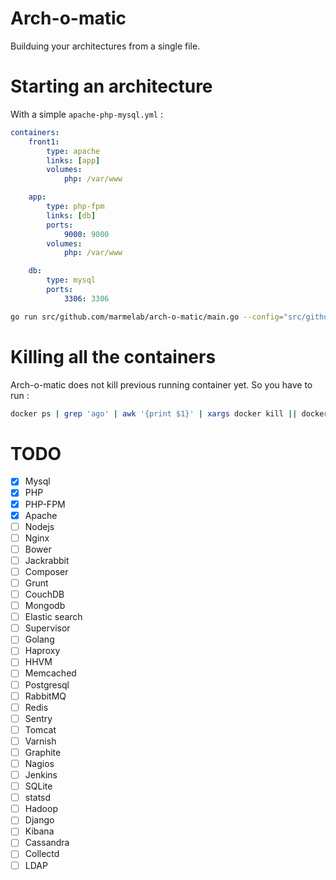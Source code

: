 # Arch-o-matic
Builduing your architectures from a single file.

# Starting an architecture

With a simple `apache-php-mysql.yml` :
```yml
containers:
    front1:
        type: apache
        links: [app]
        volumes:
            php: /var/www

    app:
        type: php-fpm
        links: [db]
        ports:
            9000: 9000
        volumes:
            php: /var/www

    db:
        type: mysql
        ports:
            3306: 3306

```

```sh
go run src/github.com/marmelab/arch-o-matic/main.go --config="src/github.com/marmelab/arch-o-matic/example/apache-php-mysql.yml"
```

# Killing all the containers

Arch-o-matic does not kill previous running container yet. So you have to run :

```sh
docker ps | grep 'ago' | awk '{print $1}' | xargs docker kill || docker ps -a | grep 'ago' | awk '{print $1}' | xargs docker rm
```

# TODO
- [x] Mysql
- [x] PHP
- [x] PHP-FPM
- [x] Apache
- [ ] Nodejs
- [ ] Nginx
- [ ] Bower
- [ ] Jackrabbit
- [ ] Composer
- [ ] Grunt
- [ ] CouchDB
- [ ] Mongodb
- [ ] Elastic search
- [ ] Supervisor
- [ ] Golang
- [ ] Haproxy
- [ ] HHVM
- [ ] Memcached
- [ ] Postgresql
- [ ] RabbitMQ
- [ ] Redis
- [ ] Sentry
- [ ] Tomcat
- [ ] Varnish
- [ ] Graphite
- [ ] Nagios
- [ ] Jenkins
- [ ] SQLite
- [ ] statsd
- [ ] Hadoop
- [ ] Django
- [ ] Kibana
- [ ] Cassandra
- [ ] Collectd
- [ ] LDAP
